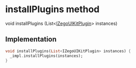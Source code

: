 


# installPlugins method








void installPlugins
(List&lt;[IZegoUIKitPlugin](../../zego_uikit_prebuilt_live_audio_room/IZegoUIKitPlugin-mixin.md)> instances)








## Implementation

```dart
void installPlugins(List<IZegoUIKitPlugin> instances) {
  _impl.installPlugins(instances);
}
```







